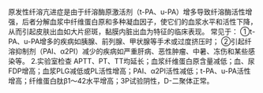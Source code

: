 ## 


原发性纤溶亢进症是由于纤溶酶原激活剂（t-PA、u-PA）增多导致纤溶酶活性增强，后者分解血浆中纤维蛋白原和多种凝血因子，使它们的血浆水平和活性下降，从而引起皮肤出血如大片瘀斑，黏膜内脏出血为特征的临床表现。
常见于：
①t-PA、u-PA增多的疾病如胰腺、前列腺、甲状腺等手术或过度挤压时；
②引起纤溶抑制剂（PAI、α2PI）减少的疾病如严重肝病、恶性肿瘤、中暑、冻伤和某些感染等。
2.实验室检查
APTT、PT、TT均延长；血浆纤维蛋白原含量减低；血、尿FDP增高；血浆PLG减低或PL活性增高；PAI、α2PI活性减低；t-PA、u-PA活性增高；纤维蛋白肽β1～42水平增高；3P试验阴性，D-二聚体正常。
